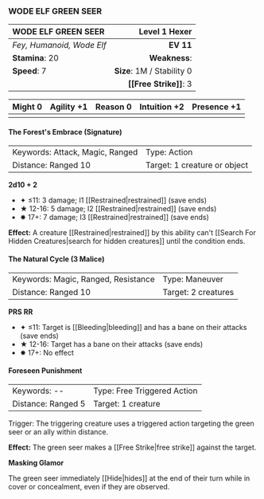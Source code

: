 ### WODE ELF GREEN SEER

| WODE ELF GREEN SEER       |          **Level 1 Hexer** |
| :------------------------ | -------------------------: |
| *Fey, Humanoid, Wode Elf* |                  **EV 11** |
| **Stamina**: 20           |              **Weakness**: |
| **Speed**: 7              | **Size**: 1M / Stability 0 |
|                           |     **[[Free Strike]]**: 3 |

| **Might** 0 | **Agility** +1 | **Reason** 0 | **Intuition** +2 | **Presence** +1 |
| ----------- | -------------- | ------------ | ---------------- | --------------- |
|             |                |              |                  |                 |

#### The Forest's Embrace (Signature)

|                                 |                              |
| :------------------------------ | :--------------------------- |
| Keywords: Attack, Magic, Ranged | Type: Action                 |
| Distance: Ranged 10             | Target: 1 creature or object |

**2d10 + 2**

- ✦ ≤11: 3 damage; I1 [[Restrained|restrained]] (save ends)
- ★ 12-16: 5 damage; I2 [[Restrained|restrained]] (save ends)
- ✸ 17+: 7 damage; I3 [[Restrained|restrained]] (save ends)

**Effect:** A creature [[Restrained|restrained]] by this ability can't [[Search For Hidden Creatures|search for hidden creatures]] until the condition ends.

#### The Natural Cycle (3 Malice)

|                                     |                     |
| :---------------------------------- | :------------------ |
| Keywords: Magic, Ranged, Resistance | Type: Maneuver      |
| Distance: Ranged 10                 | Target: 2 creatures |

**PRS RR**

- ✦ ≤11: Target is [[Bleeding|bleeding]] and has a bane on their attacks (save ends)
- ★ 12-16: Target has a bane on their attacks (save ends)
- ✸ 17+: No effect

#### Foreseen Punishment

|                    |                             |
| :----------------- | :-------------------------- |
| Keywords: --       | Type: Free Triggered Action |
| Distance: Ranged 5 | Target: 1 creature          |

Trigger: The triggering creature uses a triggered action targeting the green seer or an ally within distance.

**Effect:** The green seer makes a [[Free Strike|free strike]] against the target.

**Masking Glamor**

The green seer immediately [[Hide|hides]] at the end of their turn while in cover or concealment, even if they are observed.
